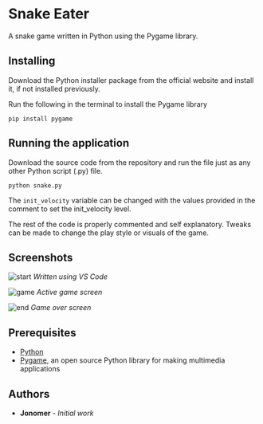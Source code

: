 # Snake Eater
A snake game written in Python using the Pygame library.


## Installing
Download the Python installer package from the official website and install it, if not installed previously.

Run the following in the terminal to install the Pygame library
```
pip install pygame
```


## Running the application
Download the source code from the repository and run the file just as any other Python script (.py) file.
```
python snake.py
```

The `init_velocity` variable can be changed with the values provided in the comment to set the init_velocity level.

The rest of the code is properly commented and self explanatory. Tweaks can be made to change the play style or visuals of the game.


## Screenshots

![start](https://github.com/user-attachments/assets/47ede78b-9334-47a6-b168-c45ea11095fc)
*Written using VS Code*

![game](https://github.com/user-attachments/assets/e04ceb14-96f1-4e86-9ff4-3ab943001e62)
*Active game screen*

![end](https://github.com/user-attachments/assets/90ad383f-d993-46c2-ac97-4a518dce1df3)
*Game over screen*

## Prerequisites
* [Python](https://www.python.org)
* [Pygame](https://www.pygame.org/wiki/GettingStarted), an open source Python library for making multimedia applications


## Authors

* **Jonomer** - *Initial work*

